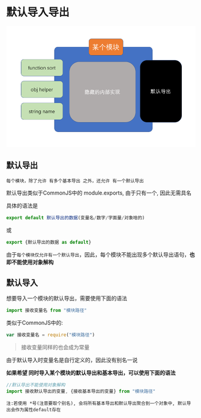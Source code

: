 # 默认导入导出

![](assets/2019-12-03-17-00-44.png)

## 默认导出

`每个模块，除了允许 有多个基本导出 之外，还允许 有一个默认导出`

默认导出类似于CommonJS中的 module.exports, 由于只有一个, 因此无需具名

具体的语法是

```js
export default 默认导出的数据(变量名/数字/字面量/对象啥的)
```

或

```js
export {默认导出的数据 as default}
```

由于`每个模块仅允许有一个默认导出`，因此，每个模块不能出现多个默认导出语句，**也即不能使用对象解构**


## 默认导入

想要导入一个模块的默认导出，需要使用下面的语法

```js
import 接收变量名 from "模块路径"
```

类似于CommonJS中的: 
```js
var 接收变量名 = require("模块路径")
```

> 接收变量同样的也会成为常量

由于默认导入时变量名是自行定义的，因此没有别名一说

**如果希望 同时导入某个模块的默认导出和基本导出，可以使用下面的语法**

```js
//默认导出不能使用对象解构
import 接收默认导出的变量, {接收基本导出的变量} from "模块路径"
```

`注:若使用 *号(注意要取个别名), 会将所有基本导出和默认导出聚合到一个对象中, 默认导出会作为属性default存在`